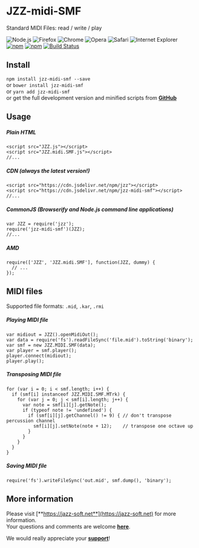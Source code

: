 # JZZ-midi-SMF

Standard MIDI Files: read / write / play

![Node.js](https://jazz-soft.github.io/img/nodejs.jpg)
![Firefox](https://jazz-soft.github.io/img/firefox.jpg)
![Chrome](https://jazz-soft.github.io/img/chrome.jpg)
![Opera](https://jazz-soft.github.io/img/opera.jpg)
![Safari](https://jazz-soft.github.io/img/safari.jpg)
![Internet Explorer](https://jazz-soft.github.io/img/msie.jpg)  
[![npm](https://img.shields.io/npm/v/jzz-midi-smf.svg)](https://www.npmjs.com/package/jzz-midi-smf)
[![npm](https://img.shields.io/npm/dt/jzz-midi-smf.svg)](https://www.npmjs.com/package/jzz-midi-smf)
[![Build Status](https://travis-ci.org/jazz-soft/JZZ-midi-SMF.svg?branch=master)](https://travis-ci.org/jazz-soft/JZZ-midi-SMF)


## Install

`npm install jzz-midi-smf --save`  
or `bower install jzz-midi-smf`  
or `yarn add jzz-midi-smf`  
or get the full development version and minified scripts from [**GitHub**](https://github.com/jazz-soft/JZZ-midi-SMF)

## Usage

##### Plain HTML

    <script src="JZZ.js"></script>
    <script src="JZZ.midi.SMF.js"></script>
    //...

##### CDN (always the latest version!)

    <script src="https://cdn.jsdelivr.net/npm/jzz"></script>
    <script src="https://cdn.jsdelivr.net/npm/jzz-midi-smf"></script>
    //...

##### CommonJS (Browserify and Node.js command line applications)

    var JZZ = require('jzz');
    require('jzz-midi-smf')(JZZ);
    //...

##### AMD

    require(['JZZ', 'JZZ.midi.SMF'], function(JZZ, dummy) {
      // ...
    });

## MIDI files
Supported file formats: `.mid`, `.kar`, `.rmi`

##### Playing MIDI file

    var midiout = JZZ().openMidiOut();
    var data = require('fs').readFileSync('file.mid').toString('binary');
    var smf = new JZZ.MIDI.SMF(data);
    var player = smf.player();
    player.connect(midiout);
    player.play();


##### Transposing MIDI file

    for (var i = 0; i < smf.length; i++) {
      if (smf[i] instanceof JZZ.MIDI.SMF.MTrk) {
        for (var j = 0; j < smf[i].length; j++) {
          var note = smf[i][j].getNote();
          if (typeof note != 'undefined') {
            if (smf[i][j].getChannel() != 9) { // don't transpose percussion channel
              smf[i][j].setNote(note + 12);    // transpose one octave up
            }
          }
        }
      }
    }


##### Saving MIDI file

    require('fs').writeFileSync('out.mid', smf.dump(), 'binary');


## More information

Please visit [**https://jazz-soft.net**](https://jazz-soft.net) for more information.  
Your questions and comments are welcome [**here**](https://jazz-soft.org).

We would really appreciate your [**support**](https://jazz-soft.net/donate)!
